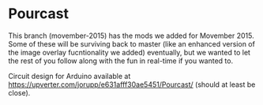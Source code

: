 Pourcast
========

This branch (movember-2015) has the mods we added for Movember 2015.  Some of these will be surviving back to master (like an enhanced version of the image overlay fucntionality we added) eventually, but we wanted to let the rest of you follow along with the fun in real-time if you wanted to.

Circuit design for Arduino available at https://upverter.com/jorupp/e631afff30ae5451/Pourcast/ (should at least be close).
